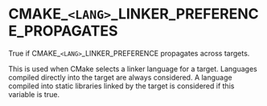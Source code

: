   

# CMAKE_```<LANG>```_LINKER_PREFERENCE_PROPAGATES  
True if CMAKE_```<LANG>```_LINKER_PREFERENCE propagates across targets.  

This is used when CMake selects a linker language for a target.
Languages compiled directly into the target are always considered.  A
language compiled into static libraries linked by the target is
considered if this variable is true.  

